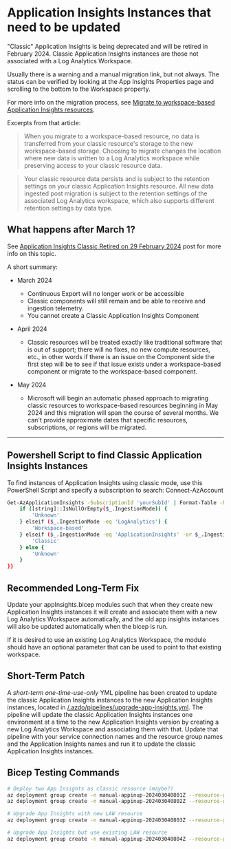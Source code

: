 # Application Insights Instances that need to be updated

"Classic" Application Insights is being deprecated and will be retired in February 2024. Classic Application Insights instances are those not associated with a Log Analytics Workspace.  

Usually there is a warning and a manual migration link, but not always. The status can be verified by looking at the App Insights Properties page and scrolling to the bottom to the Workspace property.

For more info on the migration process, see [Migrate to workspace-based Application Insights resources](https://learn.microsoft.com/en-us/azure/azure-monitor/app/convert-classic-resource).

Excerpts from that article:

> When you migrate to a workspace-based resource, no data is transferred from your classic resource's storage to the new workspace-based storage. Choosing to migrate changes the location where new data is written to a Log Analytics workspace while preserving access to your classic resource data.

> Your classic resource data persists and is subject to the retention settings on your classic Application Insights resource. All new data ingested post migration is subject to the retention settings of the associated Log Analytics workspace, which also supports different retention settings by data type.

## What happens after March 1?
See [Application Insights Classic Retired on 29 February 2024](https://learn.microsoft.com/en-us/answers/questions/1501279/application-insights-classic-retired-on-29-februar) post for more info on this topic.

A short summary:

- March 2024
  - Continuous Export will no longer work or be accessible
  - Classic components will still remain and be able to receive and ingestion telemetry.
  - You cannot create a Classic Application Insights Component

- April 2024
  - Classic resources will be treated exactly like traditional software that is out of support; there will no fixes, no new compute resources, etc., in other words if there is an issue on the Component side the first step will be to see if that issue exists under a workspace-based component or migrate to the workspace-based component.

- May 2024
  - Microsoft will begin an automatic phased approach to migrating classic resources to workspace-based resources beginning in May 2024 and this migration will span the course of several months. We can't provide approximate dates that specific resources, subscriptions, or regions will be migrated.

---

## Powershell Script to find Classic Application Insights Instances

To find instances of Application Insights using classic mode, use this PowerShell Script and specify a subscription to search:
Connect-AzAccount

``` bash
Get-AzApplicationInsights -SubscriptionId 'yourSubId' | Format-Table -Property Name, IngestionMode, Id, @{label='Type';expression={
    if ([string]::IsNullOrEmpty($_.IngestionMode)) {
        'Unknown'
    } elseif ($_.IngestionMode -eq 'LogAnalytics') {
        'Workspace-based'
    } elseif ($_.IngestionMode -eq 'ApplicationInsights' -or $_.IngestionMode -eq 'ApplicationInsightsWithDiagnosticSettings') {
        'Classic'
    } else {
        'Unknown'
    }
}}
```

## Recommended Long-Term Fix

Update your appInsights.bicep modules such that when they create new Application Insights instances it will create and associate them with a new Log Analytics Workspace automatically, and the old app insights instances will also be updated automatically when the bicep is run.

If it is desired to use an existing Log Analytics Workspace, the module should have an optional parameter that can be used to point to that existing workspace.

## Short-Term Patch

A *short-term one-time-use-only* YML pipeline has been created to update the classic Application Insights instances to the new Application Insights instances, located in [/.azdo/pipelines/upgrade-app-insights.yml](/.azdo/pipelines/upgrade-app-insights.yml). The pipeline will update the classic Application Insights instances one environment at a time to the new Application Insights version by creating a new Log Analytics Workspace and associating them with that. Update that pipeline with your service connection names and the resource group names and the Application Insights names and run it to update the classic Application Insights instances.

## Bicep Testing Commands

``` bash
# Deploy two App Insights as classic resource (maybe?)
az deployment group create -n manual-appinup-202403040801Z --resource-group rg_sandbox_dev --template-file 'main-classic.bicep' --parameters appInsightsName=lll-ai-test1
az deployment group create -n manual-appinup-202403040802Z --resource-group rg_sandbox_dev --template-file 'main-classic.bicep' --parameters appInsightsName=lll-ai-test2

# Upgrade App Insights with new LAW resource
az deployment group create -n manual-appinup-202403040803Z --resource-group rg_sandbox_dev --template-file 'main.bicep' --parameters appInsightsName=lll-ai-test1

# Upgrade App Insights but use existing LAW resource
az deployment group create -n manual-appinup-202403040804Z --resource-group rg_sandbox_dev --template-file 'main.bicep' --parameters  appInsightsName=lll-ai-test2 logAnalyticsWorkspaceName=lll-ai-test1-ai-law
```
